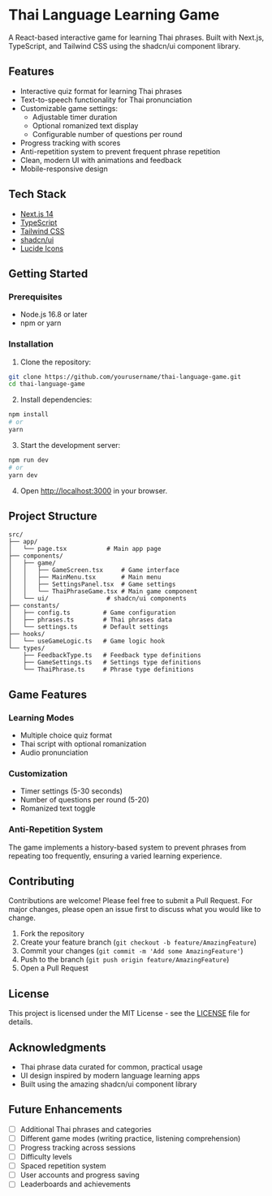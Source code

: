 # Thai Language Learning Game

A React-based interactive game for learning Thai phrases. Built with Next.js, TypeScript, and Tailwind CSS using the shadcn/ui component library.

## Features

- Interactive quiz format for learning Thai phrases
- Text-to-speech functionality for Thai pronunciation
- Customizable game settings:
  - Adjustable timer duration
  - Optional romanized text display
  - Configurable number of questions per round
- Progress tracking with scores
- Anti-repetition system to prevent frequent phrase repetition
- Clean, modern UI with animations and feedback
- Mobile-responsive design

## Tech Stack

- [Next.js 14](https://nextjs.org/)
- [TypeScript](https://www.typescriptlang.org/)
- [Tailwind CSS](https://tailwindcss.com/)
- [shadcn/ui](https://ui.shadcn.com/)
- [Lucide Icons](https://lucide.dev/)

## Getting Started

### Prerequisites

- Node.js 16.8 or later
- npm or yarn

### Installation

1. Clone the repository:

```bash
git clone https://github.com/yourusername/thai-language-game.git
cd thai-language-game
```

2. Install dependencies:

```bash
npm install
# or
yarn
```

3. Start the development server:

```bash
npm run dev
# or
yarn dev
```

4. Open [http://localhost:3000](http://localhost:3000) in your browser.

## Project Structure

```
src/
├── app/
│   └── page.tsx           # Main app page
├── components/
│   ├── game/
│   │   ├── GameScreen.tsx     # Game interface
│   │   ├── MainMenu.tsx       # Main menu
│   │   ├── SettingsPanel.tsx  # Game settings
│   │   └── ThaiPhraseGame.tsx # Main game component
│   └── ui/                # shadcn/ui components
├── constants/
│   ├── config.ts         # Game configuration
│   ├── phrases.ts        # Thai phrases data
│   └── settings.ts       # Default settings
├── hooks/
│   └── useGameLogic.ts   # Game logic hook
└── types/
    ├── FeedbackType.ts   # Feedback type definitions
    ├── GameSettings.ts   # Settings type definitions
    └── ThaiPhrase.ts     # Phrase type definitions
```

## Game Features

### Learning Modes

- Multiple choice quiz format
- Thai script with optional romanization
- Audio pronunciation

### Customization

- Timer settings (5-30 seconds)
- Number of questions per round (5-20)
- Romanized text toggle

### Anti-Repetition System

The game implements a history-based system to prevent phrases from repeating too frequently, ensuring a varied learning experience.

## Contributing

Contributions are welcome! Please feel free to submit a Pull Request. For major changes, please open an issue first to discuss what you would like to change.

1. Fork the repository
2. Create your feature branch (`git checkout -b feature/AmazingFeature`)
3. Commit your changes (`git commit -m 'Add some AmazingFeature'`)
4. Push to the branch (`git push origin feature/AmazingFeature`)
5. Open a Pull Request

## License

This project is licensed under the MIT License - see the [LICENSE](LICENSE) file for details.

## Acknowledgments

- Thai phrase data curated for common, practical usage
- UI design inspired by modern language learning apps
- Built using the amazing shadcn/ui component library

## Future Enhancements

- [ ] Additional Thai phrases and categories
- [ ] Different game modes (writing practice, listening comprehension)
- [ ] Progress tracking across sessions
- [ ] Difficulty levels
- [ ] Spaced repetition system
- [ ] User accounts and progress saving
- [ ] Leaderboards and achievements
